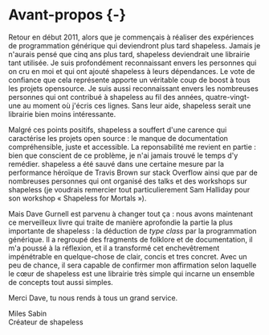 # Avant-propos {-}

Retour en début 2011, alors que je commençais à réaliser
des expériences de programmation générique qui deviendront plus tard shapeless.
Jamais je n'aurais pensé que cinq ans plus tard, shapeless deviendrait
une librairie tant utilisée. Je suis profondément reconnaissant
envers les personnes qui on cru en moi et qui ont ajouté shapeless à leurs dépendances.
Le vote de confiance que cela représente apporte un véritable coup de boost
à tous les projets opensource.
Je suis aussi reconnaissant envers les nombreuses personnes
qui ont contribué à shapeless au fil des années,
quatre-vingt-une au moment où j'écris ces lignes.
Sans leur aide, shapeless serait une librairie bien moins intéressante.

Malgré ces points positifs, shapeless a souffert d'une carence qui caractérise
les projets open source : le manque de documentation compréhensible,
juste et accessible. La reponsabilité me revient en partie :
bien que conscient de ce problème, je n'ai jamais trouvé le
temps d'y remédier.
shapeless a été sauvé dans une certaine mesure par la performance
héroïque de Travis Brown sur stack Overflow ainsi que par de nombreuses
personnes qui ont organisé des talks et des workshops sur shapeless
(je voudrais remercier tout particulierement Sam Halliday pour son workshop
« Shapeless for Mortals »).

Mais Dave Gurnell est parvenu à changer tout ça : nous avons maintenant ce
merveilleux livre qui traite de manière aprofondie la partie la plus
importante de shapeless :
la déduction de *type class* par la programmation générique.
Il a regroupé des fragments de folklore et de documentation,
il m'a poussé à la réflexion,
et il a transformé cet enchevêtrement impénétrable en quelque-chose de clair,
concis et tres concret. Avec un peu de chance, il sera capable
de confirmer mon affirmation selon laquelle le cœur de shapeless est
une librairie très simple qui incarne un ensemble de concepts tout aussi simples.

Merci Dave, tu nous rends à tous un grand service.

Miles Sabin\
Créateur de shapeless
